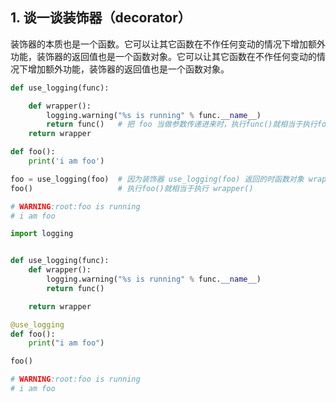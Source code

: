## 1. 谈一谈装饰器（decorator）

装饰器的本质也是一个函数。它可以让其它函数在不作任何变动的情况下增加额外功能，装饰器的返回值也是一个函数对象。它可以让其它函数在不作任何变动的情况下增加额外功能，装饰器的返回值也是一个函数对象。

```python
def use_logging(func):

    def wrapper():
        logging.warning("%s is running" % func.__name__)
        return func()   # 把 foo 当做参数传递进来时，执行func()就相当于执行foo()
    return wrapper

def foo():
    print('i am foo')

foo = use_logging(foo)  # 因为装饰器 use_logging(foo) 返回的时函数对象 wrapper，这条语句相当于  foo = wrapper
foo()                   # 执行foo()就相当于执行 wrapper()

# WARNING:root:foo is running
# i am foo
```

```python
import logging


def use_logging(func):
    def wrapper():
        logging.warning("%s is running" % func.__name__)
        return func()

    return wrapper

@use_logging
def foo():
    print("i am foo")

foo()

# WARNING:root:foo is running
# i am foo
```
